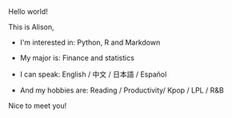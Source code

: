 Hello world!

This is Alison, 

- I'm interested in: Python, R and Markdown

- My major is: Finance and statistics

- I can speak: English / 中文 / 日本語 / Español

- And my hobbies are: Reading / Productivity/ Kpop / LPL / R&B


Nice to meet you!
